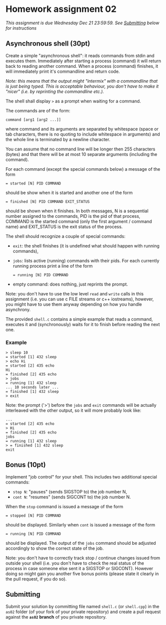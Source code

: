Homework assignment 02
======================

*This assignment is due Wednesday Dec 21 23:59:59. See [Submitting](#submitting)
below for instructions*

Asynchronous shell (30pt)
-------------------------

Create a simple "asynchronous shell": it reads commands from stdin and executes
them.  Immediately after starting a process (command) it will return back to
reading another command.  When a process (command) finishes, it will
immediately print it's commandline and return code.

*Note: this means that the output might "intermix" with a commandline
that is just being typed. This is acceptable behaviour, you don't
have to make it "nicer" (i.e. by reprinting the commandline etc.).*

The shell shall display `>` as a prompt when waiting for a command.

The commands are of the form:

    command [arg1 [arg2 ...]]

where command and its arguments are separated by whitespace (space or tab
characters, there is no quoting to include whitespace in arguments) and the
whole line is terminated by a newline character.

You can assume that no command line will be longer then 255 characters (bytes)
and that there will be at most 10 separate arguments (including the command).

For each command (except the special commands below) a message of the form

    = started [N] PID COMMAND

should be show when it is started and another one of the form

    = finished [N] PID COMMAND EXIT_STATUS

should be shown when it finishes. In both messages, N is a sequential
number assigned to the commands, PID is the pid of that process, COMMAND is
the started command (only the first argument / command name) and EXIT_STATUS
is the exit status of the process.

The shell should recognize a couple of special commands:

- `exit`: the shell finishes (it is undefined what should happen with running
  commands),

- `jobs`: lists active (running) commands with their pids. For each currently
  running process print a line of the form

      = running [N] PID COMMAND

- empty command: does nothing, just reprints the prompt.

Note: you don't have to use the low level `read` and `write` calls in this
assignment (i.e. you can use c FILE streams or c++ iostreams), however,
you might have to use them anyway depending on how you handle asynchrony.

The provided `shell.c` contains a simple example that reads a command,
executes it and (synchronously) waits for it to finish before reading the
next one.

### Example

```
> sleep 10
= started [1] 432 sleep
> echo Hi
= started [2] 435 echo
Hi
= finished [2] 435 echo
> jobs
= running [1] 432 sleep
... 10 seconds later ...
= finished [1] 432 sleep
> exit
```

Note: the prompt ('>') before the `jobs` and `exit` commands will be actually
interleaved with the other output, so it will more probably look like:

```
...
= started [2] 435 echo
> Hi
= finished [2] 435 echo
jobs
= running [1] 432 sleep
> = finished [1] 432 sleep
exit
```

Bonus (10pt)
------------

Implement "job control" for your shell. This includes two additional special
commands:

- `stop N`: "pauses" (sends SIGSTOP to) the job number N,
- `cont N`: "resumes" (sends SIGCONT to) the job number N.

When the `stop` command is issued a message of the form

    = stopped [N] PID COMMAND

should be displayed. Similarly when `cont` is issued a message of the form

    = running [N] PID COMMAND

should be displayed. The output of the `jobs` command should be adjusted
accordingly to show the correct state of the job.

Note: you don't have to correctly track stop / continue changes issued from
outside your shell (i.e. you don't have to check the real status of the
process in case someone else sent it a SIGSTOP or SIGCONT).  However doing so
might gain you another five bonus points (please state it clearly in the pull
request, if you do so).

Submitting
----------

Submit your solution by committing  file named `shell.c` (or `shell.cpp`) in
the `as02` folder (of your fork of your private repository) and create a
pull request against the **`as02` branch** of you private repository.
